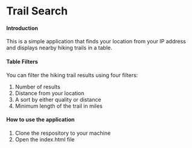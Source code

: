 # Trail Search

#### Introduction

This is a simple application that finds your location from your IP address and displays nearby hiking trails in a table.

#### Table Filters
You can filter the hiking trail results using four filters: 
1. Number of results
2. Distance from your location
3. A sort by either quality or distance
4. Minimum length of the trail in miles

#### How to use the application
1. Clone the respository to your machine
2. Open the index.html file
